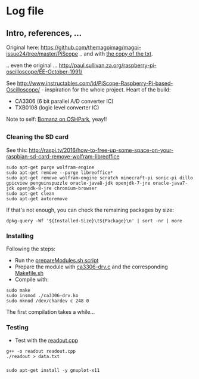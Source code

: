 # Log file

## Intro, references, ...

Original here: https://github.com/themagpimag/magpi-issue24/tree/master/PiScope .. and with [the copy of the txt](/CA3306E/code/piscope.txt).

.. even the original ... http://paul.sullivan.za.org/raspberry-pi-oscilloscope/EE-October-1991/

See http://www.instructables.com/id/PiScope-Raspberry-Pi-based-Oscilloscope/ - inspiration for the whole project. Heart of the build:
* CA3306 (6 bit parallel A/D converter IC)
* TXB0108 (logic level converter IC) 

Note to self: [Bomanz on OSHPark](https://blog.oshpark.com/2017/04/15/high-speed-adc-phat-for-raspberry-pi/), yeay!!

## 

### Cleaning the SD card

See this: http://raspi.tv/2016/how-to-free-up-some-space-on-your-raspbian-sd-card-remove-wolfram-libreoffice

```
sudo apt-get purge wolfram-engine
sudo apt-get remove --purge libreoffice*
sudo apt-get remove wolfram-engine scratch minecraft-pi sonic-pi dillo gpicview penguinspuzzle oracle-java8-jdk openjdk-7-jre oracle-java7-jdk openjdk-8-jre chromium-browser
sudo apt-get clean
sudo apt-get autoremove
```

If that's not enough, you can check the remaining packages by size:

```
dpkg-query -Wf '${Installed-Size}\t${Package}\n' | sort -nr | more
```

### Installing

Following the steps:

* Run the [prepareModules.sh script](/CA3306E/code/prepareModules.sh)
* Prepare the module with [ca3306-drv.c](/CA3306E/code/ca3306-drv.c) and the corresponding [Makefile.sh](/CA3306E/code/Makefile.sh)
* Compile with:

```
sudo make
sudo insmod ./ca3306-drv.ko
sudo mknod /dev/chardev c 248 0
```

The first compilation takes a while...

### Testing 

* Test with the [readout.cpp](/CA3306E/code/readout.cpp)

```
g++ -o readout readout.cpp
./readout > data.txt
```

### 

```
sudo apt-get install -y gnuplot-x11 
```


